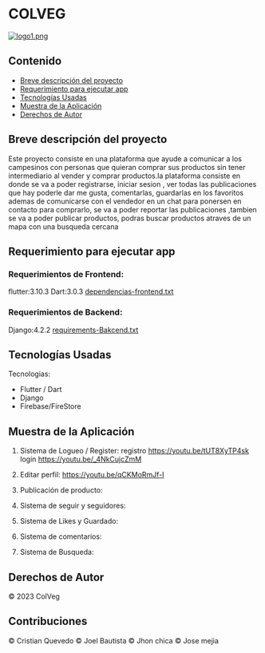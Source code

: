 # COLVEG

[![logo1.png](https://i.postimg.cc/T2DDB8v3/logo1.png)](https://postimg.cc/qgpqC57P)

          
## Contenido


- <span style="color:white">[Breve descripción del proyecto](#breve-descripción-del-proyecto)</span>
- <span style="color:white">[Requerimiento para ejecutar app](#requerimiento-para-ejecutar-app)</span>
- <span style="color:white">[Tecnologías Usadas](#tecnologías-usadas)</span>
- <span style="color:white">[Muestra de la Aplicación](#muestra-de-la-aplicación)</span>
- <span style="color:white">[Derechos de Autor](#derechos-de-autor)</span>



## Breve descripción del proyecto
Este proyecto consiste en una plataforma que ayude a comunicar a los campesinos con personas que quieran comprar sus productos sin tener intermediario al vender y comprar productos.la plataforma consiste en donde se va a poder registrarse, iniciar sesion , ver todas las publicaciones que hay poderle dar me gusta, comentarlas, guardarlas en los favoritos ademas de comunicarse con el vendedor en un chat para ponersen en contacto para comprarlo, se va a poder reportar las publicaciones ,tambien se va a poder publicar productos, podras buscar productos atraves de un mapa con una busqueda cercana 


## Requerimiento para ejecutar app
### Requerimientos de Frontend:
flutter:3.10.3
Dart:3.0.3
[dependencias-frontend.txt](https://github.com/JhonDairoC/Colveg/files/11556814/dependencias-frontend.txt)
### Requerimientos de Backend:
Django:4.2.2
[requirements-Bakcend.txt](https://github.com/JhonDairoC/Colveg/files/11657601/requirements-Bakcend.txt)


## Tecnologías Usadas

Tecnologias:

- Flutter / Dart
- Django
- Firebase/FireStore

## Muestra de la Aplicación

1. Sistema de Logueo / Register:
registro
https://youtu.be/tUT8XyTP4sk
login
https://youtu.be/_4NkCujcZmM

2. Editar perfil:
https://youtu.be/qCKMoRmJf-I


3. Publicación de producto:




4. Sistema de seguir y seguidores:



5. Sistema de Likes y Guardado:


6. Sistema de comentarios:


7. Sistema de Busqueda:


## Derechos de Autor

© 2023 ColVeg

## Contribuciones 


© Cristian Quevedo
© Joel Bautista
© Jhon chica
© Jose mejia




